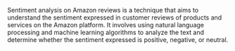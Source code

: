 Sentiment analysis on Amazon reviews is a technique that aims to understand the sentiment expressed in customer reviews of products and services on the Amazon platform. It involves using natural language processing and machine learning algorithms to analyze the text and determine whether the sentiment expressed is positive, negative, or neutral.                                                                 
